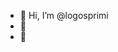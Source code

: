 - 👋 Hi, I’m @logosprimi
- 👀
- 🌱


<!---
logosprimi/logosprimi is a ✨ special ✨ repository because its `README.md` (this file) appears on your GitHub profile.
You can click the Preview link to take a look at your changes.
--->
